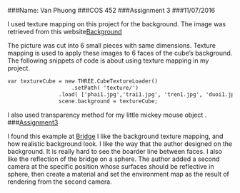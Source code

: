 ###Name: Van Phuong
###COS 452
###Assignment 3
###11/07/2016I used texture mapping on this project for the background. The image was retrieved from this website[Background](http://cdn.allwallpaper.in/wallpapers/1920x1509/15794/3d-abstract-artwork-design-tunnels-1920x1509-wallpaper.jpg)The picture was cut into 6 small pieces with same dimensions. Texture mapping is used to apply these images to 6 faces of the cube’s background.The following snippets of code is about using texture mapping in my project. ```htmlvar textureCube = new THREE.CubeTextureLoader()					.setPath( 'texture/')				.load( ['phai1.jpg','trai1.jpg', 'tren1.jpg', 'duoi1.jpg', 'truoc1.jpg', 'duoi1.jpg' ] );				scene.background = textureCube;```
I also used transparency method for my little mickey mouse object .
###[Assignment3](https://www.youtube.com/watch?v=e5sCPxBrglU)I found this example at [Bridge]( https://threejs.org/examples/#webgl_materials_envmaps)I like the background texture mapping, and how realistic background look. I like the way that the author designed on the background. It is really hard to see the boarder line between faces. I also like the reflection of the bridge on a sphere. The author added a second camera at the specific position whose surfaces should be reflective in sphere, then create a material and set the environment map as the result of rendering from the second camera. 